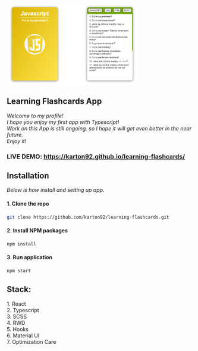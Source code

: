 <img src="/view.png" alt="Site view" width="70%">
<h2>Learning Flashcards App</h2>

_Welcome to my profile!<br>
I hope you enjoy my first app with Typescript!<br>
Work on this App is still ongoing, so I hope it will get even better in the near future.<br>
Enjoy it!_<br>

### LIVE DEMO: <a href="https://karton92.github.io/learning-flashcards/" target="_blank">https://karton92.github.io/learning-flashcards/</a>

<h2>Installation</h2>

_Below is how install and setting up app._

#### 1. Clone the repo
   ```sh
   git clone https://github.com/karton92/learning-flashcards.git
   ```
#### 2. Install NPM packages
   ```sh
   npm install
   ```
#### 3. Run application
   ```sh
   npm start
   ```

<h2>Stack:</h2>
1. React<br>
2. Typescript<br>
3. SCSS<br>
4. RWD<br>
5. Hooks<br>
6. Material UI<br>
7. Optimization Care<br>

